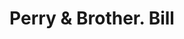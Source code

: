 ---
doi: 10.7916/D87382X6
date_other: '1860'
date_other_textual: 1860-1869
form: printed ephemera
genre:
- Invoices
name:
- Perry & Brother
object_in_context_url: https://biggert.cul.columbia.edu/items/view/ave_biggert_00103
subject_hierarchical_geographic:
- Washington, District of Columbia, United States
subject_name:
- Perry & Brother
title: Perry & Brother. Bill
sort_title: Perry & Brother. Bill
call_number: ave_biggert_00103
coordinates:
- 38.90472222222222,-77.01638888888888
pid: ave_biggert_00103
identifiers: ave_biggert_00103
thumbnail: https://derivativo-3.library.columbia.edu/iiif/2/ldpd:342943/full/!256,256/0/native.jpg
permalink: "/items/ave_biggert_00103/"
layout: iiif-image-page
---